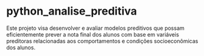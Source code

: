 # python_analise_preditiva
Este projeto visa desenvolver e avaliar modelos preditivos que possam eficientemente prever a nota final dos alunos com base em variáveis preditoras relacionadas aos comportamentos e condições socioeconômicas dos alunos. 
